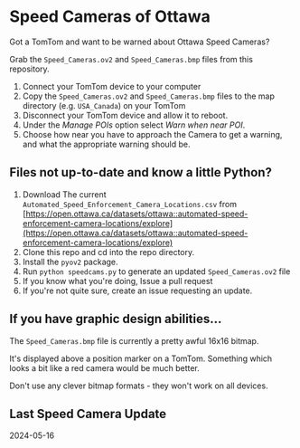 # Speed Cameras of Ottawa

Got a TomTom and want to be warned about Ottawa Speed Cameras?

Grab the `Speed_Cameras.ov2` and `Speed_Cameras.bmp` files from this 
repository.

  1. Connect your TomTom device to your computer
  2. Copy the `Speed_Cameras.ov2` and `Speed_Cameras.bmp` files to the map 
     directory (e.g. `USA_Canada`) on your TomTom
  3. Disconnect your TomTom device and allow it to reboot.
  4. Under the *Manage POIs* option select *Warn when near POI*. 
  5. Choose how near you have to approach the Camera
     to get a warning, and what the appropriate warning should be.

## Files not up-to-date and know a little Python?

  1. Download The current `Automated_Speed_Enforcement_Camera_Locations.csv` from 
    [https://open.ottawa.ca/datasets/ottawa::automated-speed-enforcement-camera-locations/explore](https://open.ottawa.ca/datasets/ottawa::automated-speed-enforcement-camera-locations/explore)
  2. Clone this repo and cd into the repo directory.
  3. Install the `pyov2` package.
  4. Run `python speedcams.py` to generate an updated `Speed_Cameras.ov2` file   
  5. If you know what you're doing, Issue a pull request 
  6. If you're not quite sure, create an issue requesting an update.

## If you have graphic design abilities...

The `Speed_Cameras.bmp` file is currently a pretty awful 16x16 bitmap. 

It's displayed above a position marker on a TomTom. Something which looks
a bit like a red camera would be much better.  

Don't use any clever bitmap formats - they won't work on all devices.

## Last Speed Camera Update
2024-05-16

